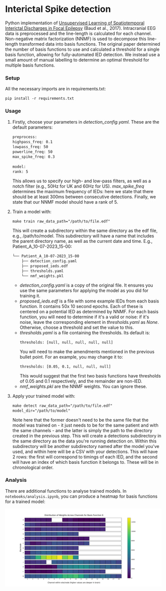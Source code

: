 # Interictal Spike detection

Python implementation of [Unsupervised Learning of Spatiotemporal Interictal Discharges in Focal Epilepsy](https://journals.lww.com/neurosurgery/abstract/2018/10000/unsupervised_learning_of_spatiotemporal_interictal.11.aspx) (Baud et al., 2017). Intracranial EEG data is preprocessed and the line-length is calculated for each channel. Non-negative matrix factorization (NNMF) is used to decompose this line-length transformed data into basis functions. The original paper determined the number of basis functions to use and calculated a threshold for a single basis function, allowing for fully-automated IED detection. We instead use a small amount of manual labelling to determine an optimal threshold for multiple basis functions.

### Setup 
All the necessary imports are in requirements.txt:
```
pip install -r requirements.txt
```

### Usage
1. Firstly, choose your parameters in *detection_config.yaml*. These are the default parameters:
    ```
    preprocess:
    highpass_freq: 0.1
    lowpass_freq: 50
    powerline_freq: 50
    max_spike_freq: 0.3

    model:
    rank: 5
    ```
    This allows us to specify our high- and low-pass filters, as well as a notch filter (e.g., 50Hz for UK and 60Hz for US). *max_spike_freq* determines the maximum frequency of IEDs: here we state that there should be at least 300ms between consecutive detections. Finally, we state that our NNMF model should have a rank of 5.

2. Train a model with:
    ```
    make train raw_data_path="/path/to/file.edf"
    ```
    This will create a subdirectory within the same directory as the edf file, e.g., /path/to/model. This subdirectory will have a name that includes the parent directory name, as well as the current date and time. E.g., Patient_A_10-07-2023_15-00:
    ```
    └── Patient_A_10-07-2023_15-00
        ├── detection_config.yaml
        ├── proposed_ieds.edf
        ├── thresholds.yaml
        └── nmf_weights.pkl
     ```
    * *detection_config.yaml* is a copy of the original file. It ensures you use the same parameters for applying the model as you did for training it.
    * *proposed_ieds.edf* is a file with some example IEDs from each basis function. It contains 50x 10 second epochs. Each of these is centered on a potential IED as determined by NNMF. For each basis function, you will need to determine if it's a valid or noise: if it's noise, leave the corresponding element in *thresholds.yaml* as _None_. Otherwise, choose a threshold and set the value to this.
    * *thresholds.yaml* is a file containing the thresholds. Its default is:
        ```
        thresholds: [null, null, null, null, null]
        ```
        You will need to make the amendments mentioned in the previous bullet point. For an example, you may change it to:
        ```
        thresholds: [0.05, 0.1, null, null, null]
        ```
        This would suggest that the first two basis functions have thresholds of 0.05 and 0.1 respectively, and the remainder are non-IED.
    * *nmf_weights.pkl* are the NNMF weights. You can ignore these.
3. Apply your trained model with:
    ```
    make detect raw_data_path="/path/to/file.edf" model_dir="/path/to/model"
    ```
    Note here that the former doesn't need to be the same file that the model was trained on - it just needs to be for the same patient and with the same channels - and the latter is simply the path to the directory created in the previous step. This will create a detections subdirectory in the same directory as the data you're running detection on. Within this subdirectory will be another subdirectory named after the model you've used, and within here will be a CSV with your detections. This will have 2 rows: the first will correspond to timings of each IED, and the second will have an index of which basis function it belongs to. These will be in chronological order.

### Analysis
There are additional functions to analyse trained models. In ```notebooks/analysis.ipynb```, you can produce a heatmap for basis functions for a trained model:

![weights for a basis function](/images/IED_heatmap.svg)